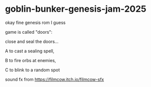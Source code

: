 # goblin-bunker-genesis-jam-2025
okay fine genesis rom I guess

game is called "doors":

close and seal the doors...

A to cast a sealing spell,

B to fire orbs at enemies,

C to blink to a random spot

sound fx from https://filmcow.itch.io/filmcow-sfx